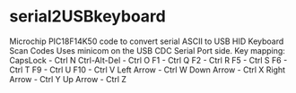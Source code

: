 # serial2USBkeyboard
Microchip PIC18F14K50 code to convert serial ASCII to USB HID Keyboard Scan Codes 
Uses minicom on the USB CDC Serial Port side.
Key mapping:
CapsLock     - Ctrl N
Ctrl-Alt-Del - Ctrl O
F1           - Ctrl Q
F2           - Ctrl R
F5           - Ctrl S
F6           - Ctrl T
F9           - Ctrl U
F10          - Ctrl V
Left Arrow   - Ctrl W
Down Arrow   - Ctrl X
Right Arrow  - Ctrl Y
Up Arrow     - Ctrl Z
